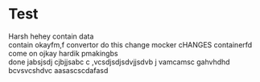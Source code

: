 # Test
Harsh
hehey
contain
data    
contain
okayfm,f
convertor
do this
change
mocker
cHANGES
containerfd
come on
ojkay
hardik
pmakingbs  
done
jabsjsdj
cjbjjsabc
c ,vcsdjsdjsdvjjsdvb j
vamcamsc
gahvhdhd
bcvsvcshdvc
aasascscdafasd
